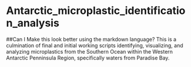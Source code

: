 # Antarctic_microplastic_identification_analysis
##Can I Make this look better using the markdown language?
This is a culmination of final and initial working scripts identifying, visualizing, and analyzing microplastics from the Southern Ocean within the Western Antarctic Penninsula Region, specifically waters from Paradise Bay.

